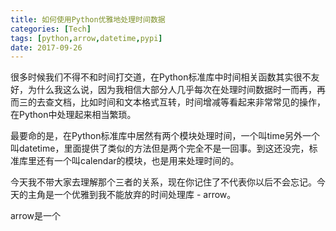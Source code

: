 ```yaml
---
title: 如何使用Python优雅地处理时间数据
categories: [Tech]
tags: [python,arrow,datetime,pypi]
date: 2017-09-26
---
```


很多时候我们不得不和时间打交道，在Python标准库中时间相关函数其实很不友好，为什么我这么说，因为我相信大部分人几乎每次在处理时间数据时一而再，再而三的去查文档，比如时间和文本格式互转，时间增减等看起来非常常见的操作，在Python中处理起来相当繁琐。

最要命的是，在Python标准库中居然有两个模块处理时间，一个叫time另外一个叫datetime，里面提供了类似的方法但是两个完全不是一回事。到这还没完，标准库里还有一个叫calendar的模块，也是用来处理时间的。

今天我不带大家去理解那个三者的关系，现在你记住了不代表你以后不会忘记。今天的主角是一个优雅到我不能放弃的时间处理库 - arrow。

arrow是一个